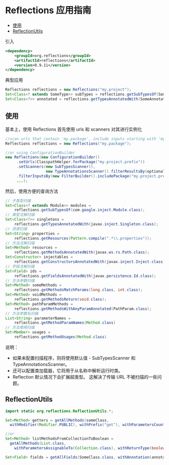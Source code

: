 # Reflections 应用指南

<!-- TOC depthFrom:2 depthTo:3 -->

- [使用](#使用)
- [ReflectionUtils](#reflectionutils)

<!-- /TOC -->

引入

```xml
<dependency>
    <groupId>org.reflections</groupId>
    <artifactId>reflections</artifactId>
    <version>0.9.11</version>
</dependency>
```

典型应用

```java
Reflections reflections = new Reflections("my.project");
Set<Class<? extends SomeType>> subTypes = reflections.getSubTypesOf(SomeType.class);
Set<Class<?>> annotated = reflections.getTypesAnnotatedWith(SomeAnnotation.class);
```

## 使用

基本上，使用 Reflections 首先使用 urls 和 scanners 对其进行实例化

```java
//scan urls that contain 'my.package', include inputs starting with 'my.package', use the default scanners
Reflections reflections = new Reflections("my.package");

//or using ConfigurationBuilder
new Reflections(new ConfigurationBuilder()
     .setUrls(ClasspathHelper.forPackage("my.project.prefix"))
     .setScanners(new SubTypesScanner(),
                  new TypeAnnotationsScanner().filterResultsBy(optionalFilter), ...),
     .filterInputsBy(new FilterBuilder().includePackage("my.project.prefix"))
     ...);
```

然后，使用方便的查询方法

```java
// 子类型扫描
Set<Class<? extends Module>> modules =
    reflections.getSubTypesOf(com.google.inject.Module.class);
// 类型注解扫描
Set<Class<?>> singletons =
    reflections.getTypesAnnotatedWith(javax.inject.Singleton.class);
// 资源扫描
Set<String> properties =
    reflections.getResources(Pattern.compile(".*\\.properties"));
// 方法注解扫描
Set<Method> resources =
    reflections.getMethodsAnnotatedWith(javax.ws.rs.Path.class);
Set<Constructor> injectables =
    reflections.getConstructorsAnnotatedWith(javax.inject.Inject.class);
// 字段注解扫描
Set<Field> ids =
    reflections.getFieldsAnnotatedWith(javax.persistence.Id.class);
// 方法参数扫描
Set<Method> someMethods =
    reflections.getMethodsMatchParams(long.class, int.class);
Set<Method> voidMethods =
    reflections.getMethodsReturn(void.class);
Set<Method> pathParamMethods =
    reflections.getMethodsWithAnyParamAnnotated(PathParam.class);
// 方法参数名扫描
List<String> parameterNames =
    reflections.getMethodParamNames(Method.class)
// 方法使用扫描
Set<Member> usages =
    reflections.getMethodUsages(Method.class)
```

说明：

- 如果未配置扫描程序，则将使用默认值 - SubTypesScanner 和 TypeAnnotationsScanner。
- 还可以配置类加载器，它将用于从名称中解析运行时类。
- Reflection 默认情况下会扩展超类型。 这解决了传输 URL 不被扫描的一些问题。

## ReflectionUtils

```java
import static org.reflections.ReflectionUtils.*;

Set<Method> getters = getAllMethods(someClass,
  withModifier(Modifier.PUBLIC), withPrefix("get"), withParametersCount(0));

//or
Set<Method> listMethodsFromCollectionToBoolean =
  getAllMethods(List.class,
    withParametersAssignableTo(Collection.class), withReturnType(boolean.class));

Set<Field> fields = getAllFields(SomeClass.class, withAnnotation(annotation), withTypeAssignableTo(type));
```
